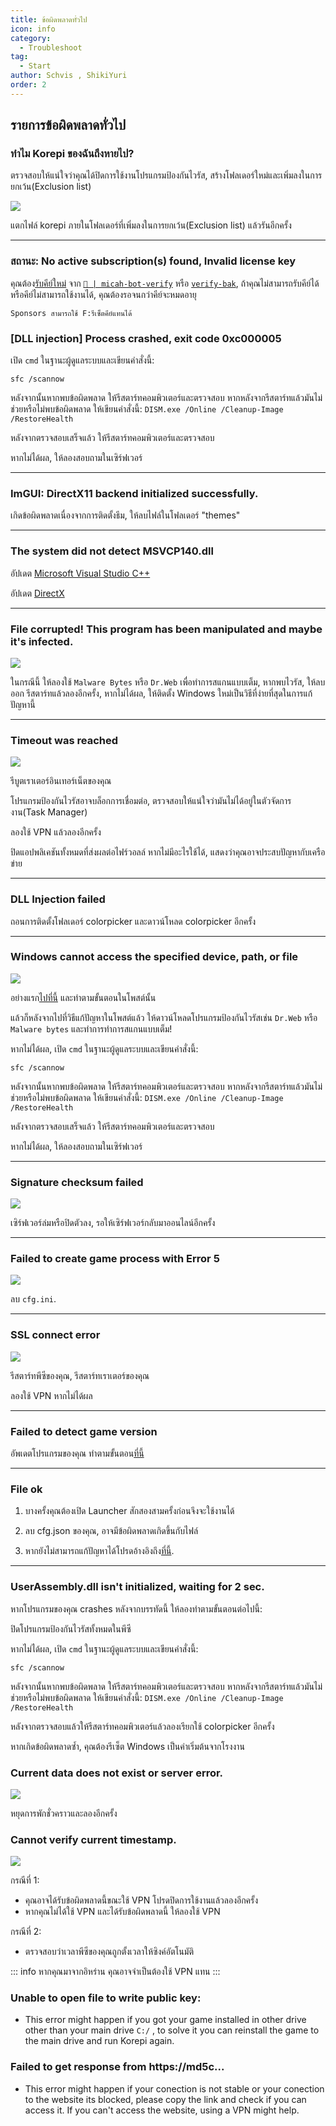 ```yaml
---
title: ข้อผิดพลาดทั่วไป
icon: info
category:
  - Troubleshoot
tag:
  - Start
author: Schvis , ShikiYuri 
order: 2
---
```


## รายการข้อผิดพลาดทั่วไป

### ทำไม Korepi ของฉันถึงหายไป?

ตรวจสอบให้แน่ใจว่าคุณได้ปิดการใช้งานโปรแกรมป้องกันไวรัส, สร้างโฟลเดอร์ใหม่และเพิ่มลงในการยกเว้น(Exclusion list)

![](/assets/images/docs/202312/virus.png)

แตกไฟล์ korepi ภายในโฟลเดอร์ที่เพิ่มลงในการยกเว้น(Exclusion list) แล้วรันอีกครั้ง

---
### สถานะ: No active subscription(s) found, Invalid license key

คุณต้อง[รับคีย์ใหม่](../guide/getkey.md) จาก [`🔑 | micah-bot-verify`](https://discord.com/channels/1069057220802781265/1203687333107335198) หรือ [`verify-bak`](https://discord.com/channels/1069057220802781265/1238877451174678558), ถ้าคุณไม่สามารถรับคีย์ได้หรือคีย์ไม่สามารถใช้งานได้, คุณต้องรอจนกว่าคีย์จะหมดอายุ

`Sponsors สามารถใช้ F:รีเซ็ตคีย์แทนได้`

### [DLL injection]  Process crashed, exit code 0xc000005

เปิด `cmd` ในฐานะผู้ดูแลระบบและเขียนคำสั่งนี้:

`sfc /scannow`

หลังจากนั้นหากพบข้อผิดพลาด ให้รีสตาร์ทคอมพิวเตอร์และตรวจสอบ
หากหลังจากรีสตาร์ทแล้วมันไม่ช่วยหรือไม่พบข้อผิดพลาด ให้เขียนคำสั่งนี้:
`DISM.exe /Online /Cleanup-Image /RestoreHealth`

หลังจากตรวจสอบเสร็จแล้ว ให้รีสตาร์ทคอมพิวเตอร์และตรวจสอบ

หากไม่ได้ผล, ให้ลองสอบถามในเซิร์ฟเวอร์

---
### ImGUI: DirectX11 backend initialized successfully.

เกิดข้อผิดพลาดเนื่องจากการติดตั้งธีม, ให้ลบไฟล์ในโฟลเดอร์ "themes"

---
### The system did not detect MSVCP140.dll

อัปเดต [Microsoft Visual Studio C++](https://learn.microsoft.com/en-us/cpp/windows/latest-supported-vc-redist?view=msvc-170#visual-studio-2015-2017-2019-and-2022)

อัปเดต [DirectX](https://www.microsoft.com/en-us/download/details.aspx?id=35)

---
### File corrupted! This program has been manipulated and maybe it's infected.

![](/assets/images/docs/202312/virus2.png)

ในกรณีนี้ ให้ลองใช้ `Malware Bytes` หรือ `Dr.Web` เพื่อทำการสแกนแบบเต็ม, หากพบไวรัส, ให้ลบออก รีสตาร์ทแล้วลองอีกครั้ง, หากไม่ได้ผล, ให้ติดตั้ง Windows ใหม่เป็นวิธีที่ง่ายที่สุดในการแก้ปัญหานี้

---
### Timeout was reached

![](/assets/images/docs/202312/error1.png)

รีบูตเราเตอร์อินเทอร์เน็ตของคุณ

โปรแกรมป้องกันไวรัสอาจบล็อกการเชื่อมต่อ, ตรวจสอบให้แน่ใจว่ามันไม่ได้อยู่ในตัวจัดการงาน(Task Manager)

ลองใช้ VPN แล้วลองอีกครั้ง

ปิดแอปพลิเคชันทั้งหมดที่ส่งผลต่อไฟร์วอลล์ หากไม่มีอะไรใช้ได้, แสดงว่าคุณอาจประสบปัญหากับเครือข่าย

---
### DLL Injection failed

ถอนการติดตั้งโฟลเดอร์ colorpicker และดาวน์โหลด colorpicker อีกครั้ง

---
### Windows cannot access the specified device, path, or file

![](/assets/images/docs/202312/error2.png)

อย่างแรก[ไปที่นี้](https://support.microsoft.com/en-us/topic/-windows-cannot-access-the-specified-device-path-or-file-error-when-you-try-to-install-update-or-start-a-program-or-file-46361133-47ed-6967-c13e-e75d3cc29657) และทำตามขั้นตอนในโพสต์นั้น

แล้วก็หลังจากไปที่วิธีแก้ปัญหาในโพสต์แล้ว ให้ดาวน์โหลดโปรแกรมป้องกันไวรัสเช่น `Dr.Web` หรือ `Malware bytes` และทำการทำการสแกนแบบเต็ม!

หากไม่ได้ผล, เปิด `cmd` ในฐานะผู้ดูแลระบบและเขียนคำสั่งนี้:

`sfc /scannow`

หลังจากนั้นหากพบข้อผิดพลาด ให้รีสตาร์ทคอมพิวเตอร์และตรวจสอบ
หากหลังจากรีสตาร์ทแล้วมันไม่ช่วยหรือไม่พบข้อผิดพลาด ให้เขียนคำสั่งนี้:
`DISM.exe /Online /Cleanup-Image /RestoreHealth`

หลังจากตรวจสอบเสร็จแล้ว ให้รีสตาร์ทคอมพิวเตอร์และตรวจสอบ

หากไม่ได้ผล, ให้ลองสอบถามในเซิร์ฟเวอร์

---
### Signature checksum failed

![](/assets/images/docs/202312/checksum.png)

เซิร์ฟเวอร์ล่มหรือปิดตัวลง, รอให้เซิร์ฟเวอร์กลับมาออนไลน์อีกครั้ง

---
### Failed to create game process with Error 5

![](/assets/images/docs/202312/error3.png)

ลบ `cfg.ini`.

---
### SSL connect error

![](/assets/images/docs/202312/error4.png)

รีสตาร์ทพีซีของคุณ, รีสตาร์ทเราเตอร์ของคุณ

ลองใช้ VPN หากไม่ได้ผล

---
### Failed to detect game version

อัพเดตโปรแกรมของคุณ ทำตามขั้นตอน[ที่นี้](../start/download.md)

---
### File ok

1. บางครั้งคุณต้องเปิด Launcher สักสองสามครั้งก่อนจึงจะใช้งานได้

2. ลบ cfg.json ของคุณ, อาจมีข้อผิดพลาดเกิดขึ้นกับไฟล์

3. หากยังไม่สามารถแก้ปัญหาได้โปรดอ้างอิงถึง[ที่นี้](https://discord.com/channels/1069057220802781265/1213319789964038184/1242491428441952256).

---
### UserAssembly.dll isn't initialized, waiting for 2 sec.

หากโปรแกรมของคุณ crashes หลังจากบรรทัดนี้ ให้ลองทำตามขั้นตอนต่อไปนี้:

ปิดโปรแกรมป้องกันไวรัสทั้งหมดในพีซี

หากไม่ได้ผล, เปิด `cmd` ในฐานะผู้ดูแลระบบและเขียนคำสั่งนี้:

`sfc /scannow`

หลังจากนั้นหากพบข้อผิดพลาด ให้รีสตาร์ทคอมพิวเตอร์และตรวจสอบ
หากหลังจากรีสตาร์ทแล้วมันไม่ช่วยหรือไม่พบข้อผิดพลาด ให้เขียนคำสั่งนี้:
`DISM.exe /Online /Cleanup-Image /RestoreHealth`

หลังจากตรวจสอบแล้วให้รีสตาร์ทคอมพิวเตอร์แล้วลองเรียกใช้ colorpicker อีกครั้ง

หากเกิดข้อผิดพลาดซ้ำ, คุณต้องรีเซ็ต Windows เป็นค่าเริ่มต้นจากโรงงาน

### Current data does not exist or server error.

![](/assets/images/docs/202312/error.png)

หยุดการพักชั่วคราวและลองอีกครั้ง

### Cannot verify current timestamp.

![](/assets/images/docs/202402/timestamp.png)

กรณีที่ 1:
- คุณอาจได้รับข้อผิดพลาดนี้ขณะใช้ VPN โปรดปิดการใช้งานแล้วลองอีกครั้ง
- หากคุณไม่ได้ใช้ VPN และได้รับข้อผิดพลาดนี้ ให้ลองใช้ VPN

กรณีที่ 2:
- ตรวจสอบว่าเวลาพีซีของคุณถูกตั้งเวลาให้ซิงค์อัตโนมัติ

::: info หากคุณมาจากอิหร่าน คุณอาจจำเป็นต้องใช้ VPN แทน
:::

### Unable to open file to write public key:

- This error might happen if you got your game installed in other drive other than your main drive `C:/` , to solve it you can reinstall the game to the main drive and run Korepi again.

### Failed to get response from https://md5c...

- This error might happen if your conection is not stable or your conection to the website its blocked, please copy the link and check if you can access it. If you can't access the website, using a VPN might help.